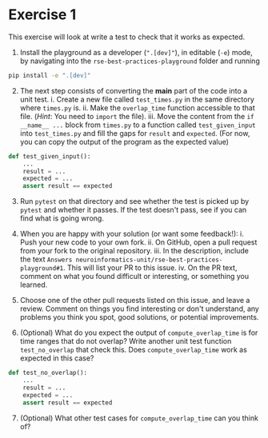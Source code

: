 # Exercise 1
This exercise will look at write a test to check that it works as expected.

1. Install the playground as a developer (`".[dev]"`), in editable (`-e`) mode, by navigating into the `rse-best-practices-playground` folder and running
```bash
pip install -e ".[dev]"
```

2. The next step consists of converting the __main__ part of the code into a unit test.
    i. Create a new file called `test_times.py` in the same directory where `times.py` is.
   ii. Make the `overlap_time` function accessible to that file. (*Hint*: You need to `import` the file).
  iii. Move the content from the `if __name__ ...` block from `times.py` to a function called `test_given_input` into `test_times.py` and fill the gaps for `result` and `expected`. (For now, you can copy the output of the program as the expected value)
```python
def test_given_input():
    ...
    result = ...
    expected = ...
    assert result == expected
```
3. Run `pytest` on that directory and see whether the test is picked up by `pytest` and whether it passes. If the test doesn't pass, see if you can find what is going wrong.
4. When you are happy with your solution (or want some feedback!):
	  i. Push your new code to your own fork.
     ii. On GitHub, open a pull request from your fork to the original repository.
    iii. In the description, include the text `Answers neuroinformatics-unit/rse-best-practices-playground#1`. This will list your PR to this issue.
    iv. On the PR text, comment on what you found difficult or interesting, or something you learned.
5. Choose one of the other pull requests listed on this issue, and leave a review. Comment on things you find interesting or don't understand, any problems you think you spot, good solutions, or potential improvements.

6. (Optional) What do you expect the output of `compute_overlap_time` is for time ranges that do not overlap? Write another unit test function `test_no_overlap` that check this. Does `compute_overlap_time` work as expected in this case? 
```python
def test_no_overlap():
    ...
    result = ...
    expected = ...
    assert result == expected
```

7. (Optional) What other test cases for `compute_overlap_time` can you think of?